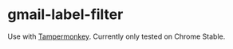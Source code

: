 # gmail-label-filter
Use with [Tampermonkey](http://tampermonkey.net/). Currently only tested on Chrome Stable.
